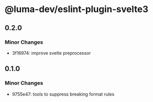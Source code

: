 # @luma-dev/eslint-plugin-svelte3

## 0.2.0

### Minor Changes

- 3f16974: improve svelte preprocessor

## 0.1.0

### Minor Changes

- 9755e47: tools to suppress breaking format rules
